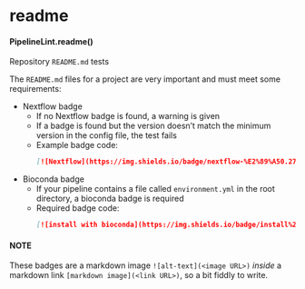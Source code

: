 # readme

#### PipelineLint.readme()

Repository `README.md` tests

The `README.md` files for a project are very important and must meet some requirements:

- Nextflow badge
  - If no Nextflow badge is found, a warning is given
  - If a badge is found but the version doesn’t match the minimum version in the config file, the test fails
  - Example badge code:
    ```md
    [![Nextflow](https://img.shields.io/badge/nextflow-%E2%89%A50.27.6-brightgreen.svg)](https://www.nextflow.io/)
    ```
- Bioconda badge
  - If your pipeline contains a file called `environment.yml` in the root directory, a bioconda badge is required
  - Required badge code:
    ```md
    [![install with bioconda](https://img.shields.io/badge/install%20with-bioconda-brightgreen.svg)](https://bioconda.github.io/)
    ```

#### NOTE

These badges are a markdown image `![alt-text](<image URL>)` _inside_ a markdown link `[markdown image](<link URL>)`, so a bit fiddly to write.
